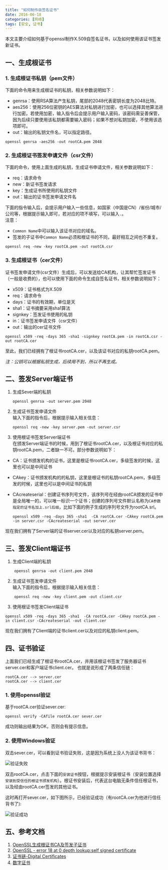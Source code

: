 ```yaml
---
title: "如何制作自签名证书"
date: 2016-06-18  
categories: [网络]
tags: [安全, 证书]  
---
```


本文主要介绍如何基于openssl制作X.509自签名证书，以及如何使用该证书签发新证书。


## 一、生成根证书 ##

### 1. 生成根证书私钥（pem文件） ###

下面的命令用来生成根证书的私钥，相关参数说明如下：  

- genrsa：使用RSA算法产生私钥，尾部的2048代表密钥长度为2048比特。
- aes256：使用256位密钥的AES算法对私钥进行加密，也可以选择其他算法进行加密。若使用加密，输入指令后会提示用户输入密码，该密码需妥善保管，因为后续只要使用该私钥都需要输入密码；如果不想对私钥加密，不使用该选项即可。
- out：输出的私钥文件名，可以指定路径。  

```console
openssl genrsa -aes256 -out rootCA.pem 2048
```

### 2. 生成根证书签发申请文件（csr文件） ###

下面的命令，使用上面生成的私钥，生成证书申请文件，相关参数说明如下：  

- req：请求命令
- new：新证书签发请求
- key：生成证书所使用的私钥文件
- out：输出的证书签发申请文件名

下面的指令输入后，会提示用户输入一些信息，如国家（中国是CN）/省份/城市/公司等，根据提示输入即可，若对应的项不填写，可以输入`.`。  
注意：  

- `Common Name`中可以输入该证书对应的域名。
- 签发的子证书中`Common Name`必须和根证书的不同，最好相互之间也不重复。  

```console
openssl req -new -key rootCA.pem -out rootCA.csr
```

### 3. 生成根证书（cer文件） ###

证书签发申请文件(csr文件）生成后，可以发送给CA机构，让其帮忙签发证书（一般是收费的），也可以使用下面的命令生成自签名证书，相关参数说明如下：  

- x509：证书格式为X.509
- req：请求命令
- days：证书的有效期，单位是天
- sha1：证书摘要采用sha1算法
- signkey：签发证书使用的私钥
- in：证书签发申请文件（csr文件）
- out：输出的cer证书文件

```console
openssl x509 -req -days 365 -sha1 -signkey rootCA.pem -in rootCA.csr -out rootCA.cer
```

至此，我们已经拥有了根证书rootCA.cer，以及该证书对应的私钥rootCA.pem。  

*注：公钥可以根据私钥生成，后续用不到，所以不再生成。*

## 二、签发Server端证书 ##

1. 生成Sever端的私钥

	```console
	openssl genrsa -out server.pem 2048  
	```

2. 生成证书签发申请文件  
输入下面的指令后，根据提示输入相关信息：

	```console
	openssl req -new -key server.pem -out server.csr
	```
3. 使用根证书签发Server端证书  
在颁发Server端证书的时候，用到了根证书rootCA.cer，以及根证书对应的私钥rootCA.pem，二者缺一不可。部分参数说明如下：
- CA：证书颁发机构的证书，这里是根证书rootCA.cer，多级签发的时候，这里也可以是中间证书
- CAkey：证书颁发机构的的私钥，这里是根证书的私钥rootCA.pem，多级签发的时候，这里也可以是中间证书的私钥
- CAcreateserial：创建证书序列号文件，该序列号在经由rootCA颁发的证书中是全局唯一的，可以唯一标识一个证书；创建的序列号文件默认名称为`CA参数指定的证书名加上.srl后缀`，比如下面的例子生成的序列号文件为rootCA.srl。

	```console
	openssl x509 -req -days 365 -sha1  -CA rootCA.cer -CAkey rootCA.pem -in server.csr -CAcreateserial -out server.cer
	```

现在我们拥有了Server端的证书server.cer以及对应的私钥server.pem。

## 三、签发Client端证书 ##

1. 生成Client端的私钥
```console
	openssl genrsa -out client.pem 2048  
```

2. 生成证书签发申请文件  
输入下面的指令后，根据提示输入相关信息：
```console
	openssl req -new -key client.pem -out client.csr
```
3. 使用根证书签发Client端证书
```console
openssl x509 -req -days 365 -sha1  -CA rootCA.cer -CAkey rootCA.pem -in client.csr -CAcreateserial -out client.cer
```
现在我们拥有了Client端的证书client.cer以及对应的私钥client.pem。

## 四、证书验证 ##

上面我们已经生成了根证书rootCA.cer，并用该根证书签发了服务器证书server.cer和客户端证书client.cer。
也就是说形成了两条信任链：

	rootCA.cer --> server.cer
	rootCA.cer --> client.cer

### 1. 使用openssl验证 ###

基于rootCA.cer验证sever.cer:

```console
openssl verify -CAfile rootCA.cer sever.cer 
```
成功则输出结果为OK，否则会有提示信息。


### 2. 使用Windows验证 ###

双击sever.cer，可以看到证书验证失败，这是因为系统上没人为该证书背书：  

![验证失败](/2016-06-18-how_to_make_self_signed_cert/sever_not_auth.png?raw=true)

双击rootCA.cer，点击下面的`安装证书`按钮，根据提示安装根证书（安装位置选择`安装到受信任的根证书颁发机构`）。根证书安装后，代表这台电脑无条件信任根证书，以及经由rootCA.cer签发的其他证书。  

这时再打开sever.cer，如下图所示，已经验证成功（有rootCA.cer为他进行信任背书了):  

![验证成功](/2016-06-18-how_to_make_self_signed_cert/sever_auth.png?raw=true)


## 五、参考文档 ##
1. [OpenSSL生成根证书CA及签发子证书](https://yq.aliyun.com/articles/40398?spm=a2c4e.11153940.0.0.69928c988yuZJK&type=2)
2. [OpenSSL - error 18 at 0 depth lookup:self signed certificate](https://stackoverflow.com/questions/19726138/openssl-error-18-at-0-depth-lookupself-signed-certificate)
3. [证书链-Digital Certificates](https://www.jianshu.com/p/46e48bc517d0)
4. [数字证书](https://blog.cnbluebox.com/blog/2014/03/24/shu-zi-zheng-shu/)